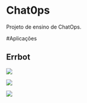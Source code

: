 # Chat0ps
Projeto de ensino de ChatOps.


#Aplicações

## Errbot
[![](https://images.microbadger.com/badges/image/boidacarapreta/errbot.svg)](https://microbadger.com/images/boidacarapreta/errbot "Get your own image badge on microbadger.com")

[![](https://images.microbadger.com/badges/commit/boidacarapreta/errbot.svg)](https://microbadger.com/images/boidacarapreta/errbot "Get your own commit badge on microbadger.com")

[![](https://images.microbadger.com/badges/license/boidacarapreta/errbot.svg)](https://microbadger.com/images/boidacarapreta/errbot "Get your own license badge on microbadger.com")
